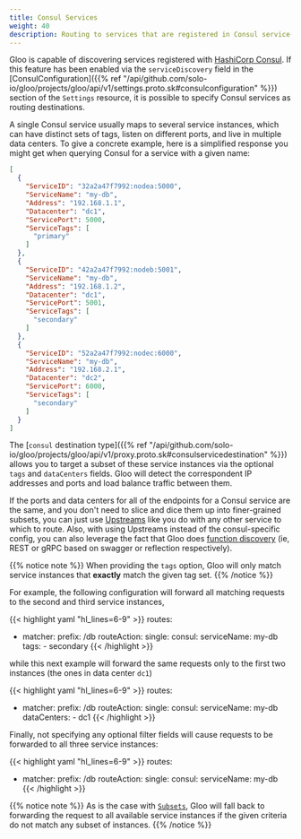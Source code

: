 ```yaml
---
title: Consul Services
weight: 40
description: Routing to services that are registered in Consul service-discovery registry
---
```


Gloo is capable of discovering services registered with [HashiCorp Consul](https://www.hashicorp.com/products/consul/). 
If this feature has been enabled via the `serviceDiscovery` field in the [ConsulConfiguration]({{% ref "/api/github.com/solo-io/gloo/projects/gloo/api/v1/settings.proto.sk#consulconfiguration" %}}) 
section of the `Settings` resource, it is possible to specify Consul services as routing destinations.

A single Consul service usually maps to several service instances, which can have distinct sets of tags, listen on 
different ports, and live in multiple data centers. To give a concrete example, here is a simplified response you might 
get when querying Consul for a service with a given name:

```json
[
  {
    "ServiceID": "32a2a47f7992:nodea:5000",
    "ServiceName": "my-db",
    "Address": "192.168.1.1",
    "Datacenter": "dc1",
    "ServicePort": 5000,
    "ServiceTags": [
      "primary"
    ]
  },
  {
    "ServiceID": "42a2a47f7992:nodeb:5001",
    "ServiceName": "my-db",
    "Address": "192.168.1.2",
    "Datacenter": "dc1",
    "ServicePort": 5001,
    "ServiceTags": [
      "secondary"
    ]
  },
  {
    "ServiceID": "52a2a47f7992:nodec:6000",
    "ServiceName": "my-db",
    "Address": "192.168.2.1",
    "Datacenter": "dc2",
    "ServicePort": 6000,
    "ServiceTags": [
      "secondary"
    ]
  }
]
```

The [`consul` destination type]({{% ref "/api/github.com/solo-io/gloo/projects/gloo/api/v1/proxy.proto.sk#consulservicedestination" %}}) 
allows you to target a subset of these service instances via the optional `tags` and `dataCenters` fields. Gloo will 
detect the correspondent IP addresses and ports and load balance traffic between them. 

If the ports and data centers for all of the endpoints for a Consul service are the same, and you don't need to slice and dice them up into finer-grained subsets, you can just use [Upstreams](../../../../../introduction/concepts#upstreams) like you do with any other service to which to route. Also, with using Upstreams instead of the consul-specific config, you can also leverage the fact that Gloo does [function discovery](../../../../../introduction/concepts/#functions) (ie, REST or gRPC based on swagger or reflection respectively).

{{% notice note %}}
When providing the `tags` option, Gloo will only match service instances that **exactly** match the given tag set.
{{% /notice %}}

For example, the following configuration will forward all matching requests to the second and third service instances,

{{< highlight yaml "hl_lines=6-9" >}}
routes:
- matcher:
    prefix: /db
  routeAction:
    single:
      consul:
        serviceName: my-db
        tags:
        - secondary
{{< /highlight >}}

while this next example will forward the same requests only to the first two instances (the ones in data center `dc1`)

{{< highlight yaml "hl_lines=6-9" >}}
routes:
- matcher:
    prefix: /db
  routeAction:
    single:
      consul:
        serviceName: my-db
        dataCenters:
        - dc1
{{< /highlight >}}

Finally, not specifying any optional filter fields will cause requests to be forwarded to all three service instances:

{{< highlight yaml "hl_lines=6-9" >}}
routes:
- matcher:
    prefix: /db
  routeAction:
    single:
      consul:
        serviceName: my-db
{{< /highlight >}}

{{% notice note %}}
As is the case with [`Subsets`](../multiple_upstreams/subsets/), Gloo will fall back to forwarding the request to all available service 
instances if the given criteria do not match any subset of instances.
{{% /notice %}}
